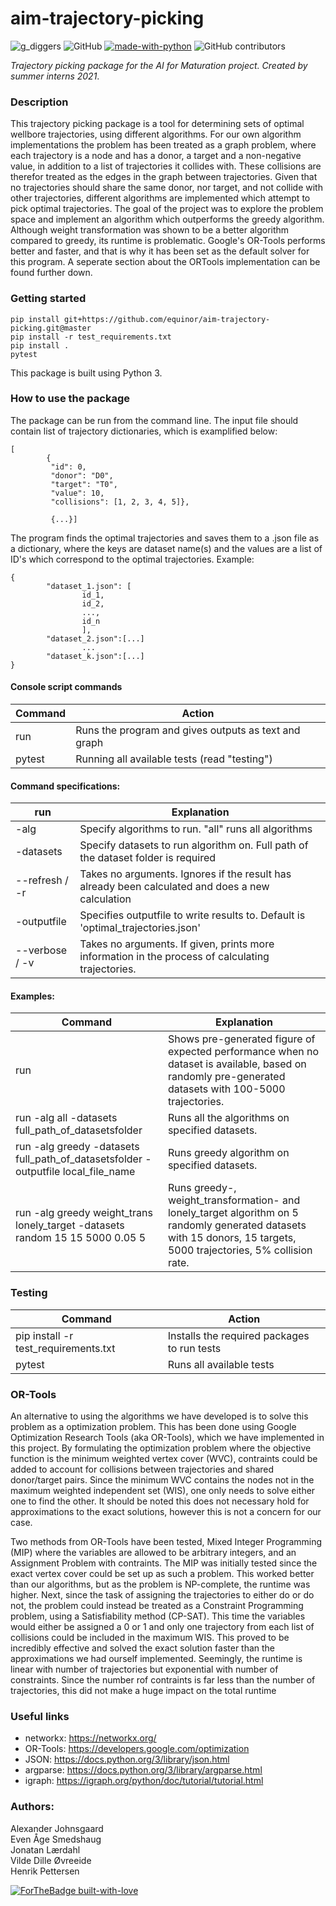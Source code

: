 # aim-trajectory-picking
![g_diggers](https://img.shields.io/badge/gold-diggers-yellow)
![GitHub](https://img.shields.io/github/license/Vildeeide/aim-trajectory-picking)
[![made-with-python](https://img.shields.io/badge/Made%20with-Python-1f425f.svg)](https://www.python.org/)
![GitHub contributors](https://img.shields.io/github/contributors/equinor/aim-trajectory-picking)

<em>Trajectory picking package for the AI for Maturation project. Created by summer interns 2021</em>.

###  Description
This trajectory picking package is a tool for determining sets of optimal wellbore trajectories, using different algorithms.
For our own algorithm implementations the problem has been treated as a graph problem, where each trajectory is a node and has a donor, a target and a non-negative value, in addition to a list of trajectories it collides with. These collisions are therefor treated as the edges in the graph between trajectories. Given that no trajectories should share the same donor, nor target, and not collide with other trajectories, different algorithms are implemented which attempt to pick optimal trajectories. The goal of the project was to explore the problem space and implement an algorithm which outperforms the greedy algorithm. Although weight transformation was shown to be a better algorithm compared to greedy, its runtime is problematic. Google's OR-Tools performs better and faster, and that is why it has been set as the default solver for this program. A seperate section about the ORTools implementation can be found further down.


### Getting started 
```
pip install git+https://github.com/equinor/aim-trajectory-picking.git@master
pip install -r test_requirements.txt
pip install .
pytest
```
This package is built using Python 3.

### How to use the package
The package can be run from the command line. The input file should contain list of trajectory dictionaries, which is examplified below:  
```
[
        {
         "id": 0,
         "donor": "D0",
         "target": "T0",
         "value": 10,
         "collisions": [1, 2, 3, 4, 5]},
         
         {...}]
```
The program finds the optimal trajectories and saves them to a .json file as a dictionary, where the keys are dataset name(s) and the values are a list of ID's 
which correspond to the optimal trajectories. Example:
```
{
        "dataset_1.json": [
                id_1,
                id_2,
                ...,
                id_n
                ],
        "dataset_2.json":[...]
                ...
        "dataset_k.json":[...]
}
```

#### Console script commands 

| Command        | Action                                                |
|----------------|-------------------------------------------------------|
| run            | Runs the program and gives outputs as text and graph  |
| pytest         | Running all available tests (read "testing")          |

#### Command specifications:

| run            | Explanation                                                                                        |
|----------------|----------------------------------------------------------------------------------------------------|
| -alg           | Specify algorithms to run. "all" runs all algorithms                                               |
| -datasets      | Specify datasets to run algorithm on. Full path of the dataset folder  is required                 |
| --refresh / -r | Takes no arguments. Ignores if the result has already been calculated and does a new calculation   |
| -outputfile    | Specifies outputfile to write results to. Default is 'optimal_trajectories.json'                   |
| --verbose / -v | Takes no arguments. If given, prints more information in the process of calculating trajectories.  |

 
#### Examples:

| Command | Explanation |
|---|---|
| run  | Shows pre-generated figure of expected performance when no dataset is available, based on randomly pre-generated datasets with 100-5000 trajectories. |
| run -alg all -datasets full_path_of_datasetsfolder | Runs all the algorithms on specified datasets. |
| run -alg greedy -datasets full_path_of_datasetsfolder -outputfile local_file_name | Runs greedy algorithm on specified datasets. |
| run -alg greedy weight_trans lonely_target -datasets random 15 15 5000 0.05 5 | Runs greedy-, weight_transformation- and lonely_target algorithm on 5 randomly generated datasets with 15 donors, 15 targets, 5000 trajectories, 5% collision rate. |

### Testing

| Command                               | Action                                        |
|---------------------------------------|-----------------------------------------------|
| pip install -r test_requirements.txt  | Installs the required packages to run tests   |
| pytest                                | Runs all available tests                      |

### OR-Tools

An alternative to using the algorithms we have developed is to solve this problem as a optimization problem. This has been done using Google Optimization Research Tools (aka OR-Tools), which we have implemented in this project. By formulating the optimization problem where the objective function is the minimum weighted vertex cover (WVC), contraints could be added to account for collisions between trajectories and shared donor/target pairs. Since the minimum WVC contains the nodes not in the maximum weighted independent set (WIS), one only needs to solve either one to find the other. It should be noted this does not necessary hold for approximations to the exact solutions, however this is not a concern for our case.

Two methods from OR-Tools have been tested, Mixed Integer Programming (MIP) where the variables are allowed to be arbitrary integers, and an Assignment Problem with contraints. The MIP was initially tested since the exact vertex cover could be set up as such a problem. This worked better than our algorithms, but as the problem is NP-complete, the runtime was higher. Next, since the task of assigning the trajectories to either do or do not, the problem could instead be treated as a Constraint Programming problem, using a Satisfiability method (CP-SAT). This time the variables would either be assigned a 0 or 1 and only one trajectory from each list of collisions could be included in the maximum WIS. This proved to be incredibly effective and solved the exact solution faster than the approximations we had ourself implemented. Seemingly, the runtime is linear with number of trajectories but exponential with number of constraints. Since the number rof contraints is far less than the number of trajectories, this did not make a huge impact on the total runtime

### Useful links
- networkx: https://networkx.org/ 
- OR-Tools: https://developers.google.com/optimization
- JSON: https://docs.python.org/3/library/json.html
- argparse: https://docs.python.org/3/library/argparse.html
- igraph: https://igraph.org/python/doc/tutorial/tutorial.html


### Authors: ## 
Alexander Johnsgaard\
Even Åge Smedshaug\
Jonatan Lærdahl\
Vilde Dille Øvreeide\
Henrik Pettersen 


[![ForTheBadge built-with-love](http://ForTheBadge.com/images/badges/built-with-love.svg)](https://GitHub.com/Naereen/)
